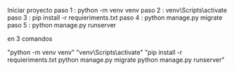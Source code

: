 Iniciar proyecto
paso 1 : python -m venv venv
paso 2 : venv\Scripts\activate
paso 3 : pip install -r requieriments.txt
paso 4 : python manage.py migrate
paso 5 : python manage.py runserver

en 3 comandos

"python -m venv venv" 
"venv\Scripts\activate" 
"pip install -r requieriments.txt python manage.py migrate python manage.py runserver"